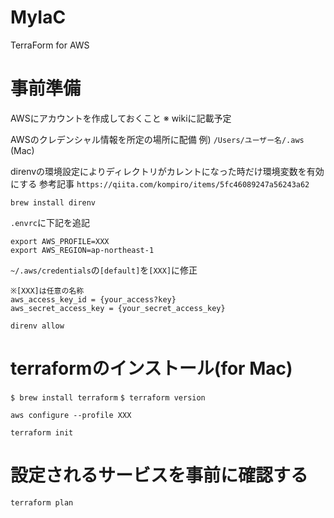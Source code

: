 # MyIaC
TerraForm for AWS

# 事前準備
AWSにアカウントを作成しておくこと
※ wikiに記載予定

AWSのクレデンシャル情報を所定の場所に配備
例) `/Users/ユーザー名/.aws` (Mac)

direnvの環境設定によりディレクトリがカレントになった時だけ環境変数を有効にする
参考記事
`https://qiita.com/kompiro/items/5fc46089247a56243a62`

`brew install direnv`

`.envrc`に下記を追記
```
export AWS_PROFILE=XXX
export AWS_REGION=ap-northeast-1
```
`~/.aws/credentials`の`[default]`を`[XXX]`に修正
```
※[XXX]は任意の名称
aws_access_key_id = {your_access?key}
aws_secret_access_key = {your_secret_access_key}
```
`direnv allow`

# terraformのインストール(for Mac)
`$ brew install terraform`
`$ terraform version`

`aws configure --profile XXX`

`terraform init`

# 設定されるサービスを事前に確認する
`terraform plan`
